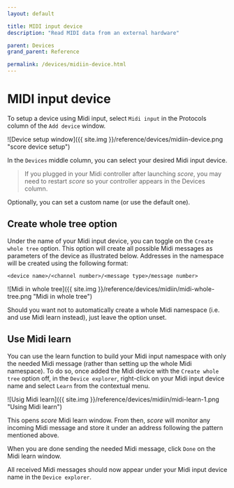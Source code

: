 ```yaml
---
layout: default

title: MIDI input device
description: "Read MIDI data from an external hardware"

parent: Devices
grand_parent: Reference

permalink: /devices/midiin-device.html
---
```


# MIDI input device

To setup a device using Midi input, select `Midi input` in the Protocols column of the `Add device` window.

![Device setup window]({{ site.img }}/reference/devices/midiin-device.png "score device setup")

In the `Devices` middle column, you can select your desired Midi input device.

> If you plugged in your Midi controller after launching *score*, you may need to restart *score* so your controller appears in the Devices column.

Optionally, you can set a custom name (or use the default one).

## Create whole tree option

Under the name of your Midi input device, you can toggle on the `Create whole tree` option. This option will create all possible Midi messages as parameters of the device as illustrated below. Addresses in the namespace will be created using the following format:

	<device name>/<channel number>/<message type>/message number>

![Midi in whole tree]({{ site.img }}/reference/devices/midiin/midi-whole-tree.png "Midi in whole tree")

Should you want not to automatically create a whole Midi namespace (i.e. and use Midi learn instead), just leave the option unset.

## Use Midi learn

You can use the learn function to build your Midi input namespace with only the needed Midi message (rather than setting up the whole Midi namespace). To do so, once added the Midi device with the `Create whole tree` option off, in the `Device explorer`, right-click on your Midi input device name and select `Learn` from the contextual menu.

![Usig Midi learn]({{ site.img }}/reference/devices/midiin/midi-learn-1.png "Using Midi learn")

This opens *score*  Midi learn window. From then, *score* will monitor any incoming Midi message and store it under an address following the pattern mentioned above.

When you are done sending the needed Midi message, click `Done` on the Midi learn window.

All received Midi messages should now appear under your Midi input device name in the `Device explorer`.